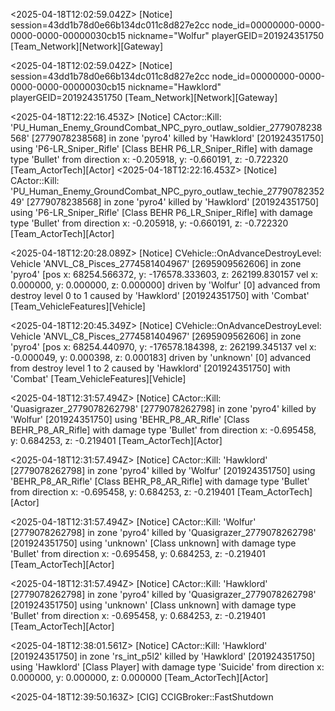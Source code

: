 
<2025-04-18T12:02:59.042Z> [Notice] <Expect Incoming Connection> session=43dd1b78d0e66b134dc011c8d827e2cc node_id=00000000-0000-0000-0000-00000030cb15 nickname="Wolfur" playerGEID=201924351750 [Team_Network][Network][Gateway]

<2025-04-18T12:02:59.042Z> [Notice] <Expect Incoming Connection> session=43dd1b78d0e66b134dc011c8d827e2cc node_id=00000000-0000-0000-0000-00000030cb15 nickname="Hawklord" playerGEID=201924351750 [Team_Network][Network][Gateway]



<2025-04-18T12:22:16.453Z> [Notice] <Actor Death> CActor::Kill: 'PU_Human_Enemy_GroundCombat_NPC_pyro_outlaw_soldier_2779078238568' [2779078238568] in zone 'pyro4' killed by 'Hawklord' [201924351750] using 'P6-LR_Sniper_Rifle' [Class BEHR P6_LR_Sniper_Rifle] with damage type 'Bullet' from direction x: -0.205918, y: -0.660191, z: -0.722320 [Team_ActorTech][Actor]
<2025-04-18T12:22:16.453Z> [Notice] <Actor Death> CActor::Kill: 'PU_Human_Enemy_GroundCombat_NPC_pyro_outlaw_techie_2779078235249' [2779078238568] in zone 'pyro4' killed by 'Hawklord' [201924351750] using 'P6-LR_Sniper_Rifle' [Class BEHR P6_LR_Sniper_Rifle] with damage type 'Bullet' from direction x: -0.205918, y: -0.660191, z: -0.722320 [Team_ActorTech][Actor]



<2025-04-18T12:20:28.089Z> [Notice] <Vehicle Destruction> CVehicle::OnAdvanceDestroyLevel: Vehicle 'ANVL_C8_Pisces_2774581404967' [2695909562606] in zone 'pyro4' [pos x: 68254.566372, y: -176578.333603, z: 262199.830157 vel x: 0.000000, y: 0.000000, z: 0.000000] driven by 'Wolfur' [0] advanced from destroy level 0 to 1 caused by 'Hawklord' [201924351750] with 'Combat' [Team_VehicleFeatures][Vehicle]



<2025-04-18T12:20:45.349Z> [Notice] <Vehicle Destruction> CVehicle::OnAdvanceDestroyLevel: Vehicle 'ANVL_C8_Pisces_2774581404967' [2695909562606] in zone 'pyro4' [pos x: 68254.440970, y: -176578.184398, z: 262199.345137 vel x: -0.000049, y: 0.000398, z: 0.000183] driven by 'unknown' [0] advanced from destroy level 1 to 2 caused by 'Hawklord' [201924351750] with 'Combat' [Team_VehicleFeatures][Vehicle]



<2025-04-18T12:31:57.494Z> [Notice] <Actor Death> CActor::Kill: 'Quasigrazer_2779078262798' [2779078262798] in zone 'pyro4' killed by 'Wolfur' [201924351750] using 'BEHR_P8_AR_Rifle' [Class BEHR_P8_AR_Rifle] with damage type 'Bullet' from direction x: -0.695458, y: 0.684253, z: -0.219401 [Team_ActorTech][Actor]



<2025-04-18T12:31:57.494Z> [Notice] <Actor Death> CActor::Kill: 'Hawklord' [2779078262798] in zone 'pyro4' killed by 'Wolfur' [201924351750] using 'BEHR_P8_AR_Rifle' [Class BEHR_P8_AR_Rifle] with damage type 'Bullet' from direction x: -0.695458, y: 0.684253, z: -0.219401 [Team_ActorTech][Actor]



<2025-04-18T12:31:57.494Z> [Notice] <Actor Death> CActor::Kill: 'Wolfur' [2779078262798] in zone 'pyro4' killed by 'Quasigrazer_2779078262798' [201924351750] using 'unknown' [Class unknown] with damage type 'Bullet' from direction x: -0.695458, y: 0.684253, z: -0.219401 [Team_ActorTech][Actor]



<2025-04-18T12:31:57.494Z> [Notice] <Actor Death> CActor::Kill: 'Hawklord' [2779078262798] in zone 'pyro4' killed by 'Quasigrazer_2779078262798' [201924351750] using 'unknown' [Class unknown] with damage type 'Bullet' from direction x: -0.695458, y: 0.684253, z: -0.219401 [Team_ActorTech][Actor]



<2025-04-18T12:38:01.561Z> [Notice] <Actor Death> CActor::Kill: 'Hawklord' [201924351750] in zone 'rs_int_p5l2' killed by 'Hawklord' [201924351750] using 'Hawklord' [Class Player] with damage type 'Suicide' from direction x: 0.000000, y: 0.000000, z: 0.000000 [Team_ActorTech][Actor]



<2025-04-18T12:39:50.163Z> [CIG] CCIGBroker::FastShutdown
